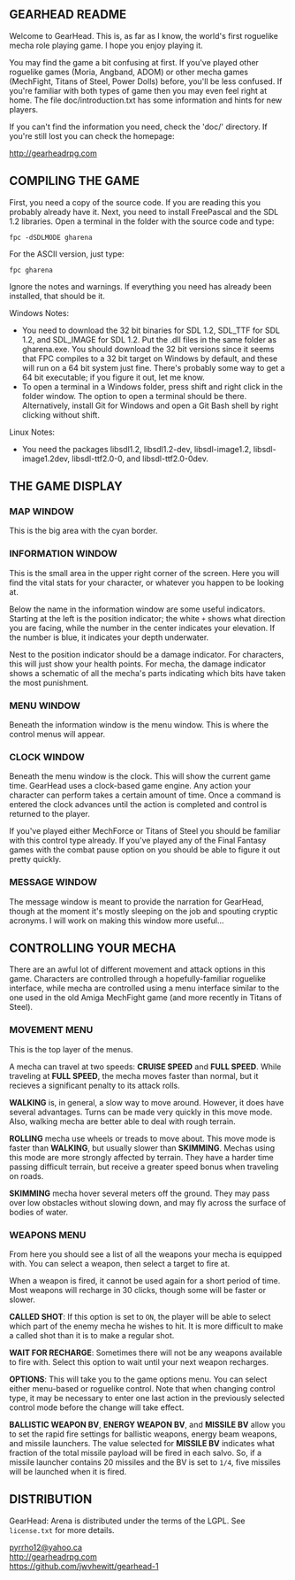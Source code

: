 ## GEARHEAD README

Welcome to GearHead. This is, as far as I know, the world's first roguelike
mecha role playing game. I hope you enjoy playing it.

You may find the game a bit confusing at first. If you've played other
roguelike games (Moria, Angband, ADOM) or other mecha games (MechFight,
Titans of Steel, Power Dolls) before, you'll be less confused. If you're
familiar with both types of game then you may even feel right at home.
The file doc/introduction.txt has some information and hints for new
players.

If you can't find the information you need, check the 'doc/' directory.
If you're still lost you can check the homepage:

  http://gearheadrpg.com

## COMPILING THE GAME

First, you need a copy of the source code. If you are reading this you probably
already have it. Next, you need to install FreePascal and the SDL 1.2 libraries.
Open a terminal in the folder with the source code and type:

    fpc -dSDLMODE gharena

For the ASCII version, just type:

    fpc gharena

Ignore the notes and warnings. If everything you need has already been
installed, that should be it.

Windows Notes:
- You need to download the 32 bit binaries for SDL 1.2, SDL_TTF for
SDL 1.2, and SDL_IMAGE for SDL 1.2. Put the .dll files in the same folder
as gharena.exe. You should download the 32 bit versions since it seems that
FPC compiles to a 32 bit target on Windows by default, and these will run on a
64 bit system just fine. There's probably some way to get a 64 bit executable;
if you figure it out, let me know.
- To open a terminal in a Windows folder, press shift and right click in the
folder window. The option to open a terminal should be there. Alternatively,
install Git for Windows and open a Git Bash shell by right clicking without
shift.

Linux Notes:
- You need the packages libsdl1.2, libsdl1.2-dev, libsdl-image1.2,
libsdl-image1.2dev, libsdl-ttf2.0-0, and libsdl-ttf2.0-0dev.

## THE GAME DISPLAY

### MAP WINDOW

This is the big area with the cyan border.

### INFORMATION WINDOW

This is the small area in the upper right corner of the screen.
Here you will find the vital stats for your character, or whatever
you happen to be looking at.

Below the name in the information window are some useful indicators.
Starting at the left is the position indicator; the white `+` shows
what direction you are facing, while the number in the center
indicates your elevation. If the number is blue, it indicates your
depth underwater.

Nest to the position indicator should be a damage indicator. For
characters, this will just show your health points. For mecha, the
damage indicator shows a schematic of all the mecha's parts
indicating which bits have taken the most punishment.

### MENU WINDOW

Beneath the information window is the menu window. This is where
the control menus will appear.

### CLOCK WINDOW

Beneath the menu window is the clock. This will show the current
game time. GearHead uses a clock-based game engine. Any action your
character can perform takes a certain amount of time. Once a
command is entered the clock advances until the action is completed
and control is returned to the player.

If you've played either MechForce or Titans of Steel you should be
familiar with this control type already. If you've played any of the
Final Fantasy games with the combat pause option on you should be
able to figure it out pretty quickly.

### MESSAGE WINDOW

The message window is meant to provide the narration for GearHead,
though at the moment it's mostly sleeping on the job and spouting
cryptic acronyms. I will work on making this window more useful...


## CONTROLLING YOUR MECHA

There are an awful lot of different movement and attack options
in this game. Characters are controlled through a hopefully-familiar
roguelike interface, while mecha are controlled using a menu interface
similar to the one used in the old Amiga MechFight game (and more
recently in Titans of Steel).

### MOVEMENT MENU

This is the top layer of the menus.

A mecha can travel at two speeds: **CRUISE SPEED** and **FULL SPEED**.
While traveling at **FULL SPEED**, the mecha moves faster than
normal, but it recieves a significant penalty to its attack
rolls.

**WALKING** is, in general, a slow way to move around. However, it
does have several advantages. Turns can be made very quickly
in this move mode. Also, walking mecha are better able to deal
with rough terrain.

**ROLLING** mecha use wheels or treads to move about. This move
mode is faster than **WALKING**, but usually slower than **SKIMMING**.
Mechas using this mode are more strongly affected by terrain.
They have a harder time passing difficult terrain, but receive
a greater speed bonus when traveling on roads.

**SKIMMING** mecha hover several meters off the ground. They may pass
over low obstacles without slowing down, and may fly across the
surface of bodies of water.


### WEAPONS MENU

From here you should see a list of all the weapons your mecha
is equipped with. You can select a weapon, then select a target
to fire at.

When a weapon is fired, it cannot be used again for a short
period of time. Most weapons will recharge in 30 clicks, though
some will be faster or slower.

**CALLED SHOT**: If this option is set to `ON`, the player will be
able to select which part of the enemy mecha he wishes to
hit. It is more difficult to make a called shot than it is to
make a regular shot.

**WAIT FOR RECHARGE**: Sometimes there will not be any weapons
available to fire with. Select this option to wait until your
next weapon recharges.

**OPTIONS**: This will take you to the game options menu. You can
select either menu-based or roguelike control. Note that when
changing control type, it may be necessary to enter one last
action in the previously selected control mode before the change
will take effect.

**BALLISTIC WEAPON BV**, **ENERGY WEAPON BV**, and **MISSILE BV** allow you
to set the rapid fire settings for ballistic weapons, energy beam
weapons, and missile launchers. The value selected for **MISSILE BV**
indicates what fraction of the total missile payload will be
fired in each salvo. So, if a missile launcher contains 20
missiles and the BV is set to `1/4`, five missiles will be launched
when it is fired.


## DISTRIBUTION

GearHead: Arena is distributed under the terms of the LGPL. See `license.txt`
for more details.

pyrrho12@yahoo.ca  
http://gearheadrpg.com  
https://github.com/jwvhewitt/gearhead-1  
